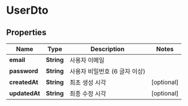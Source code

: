 
# UserDto

## Properties
Name | Type | Description | Notes
------------ | ------------- | ------------- | -------------
**email** | **String** | 사용자 이메일 | 
**password** | **String** | 사용자 비밀번호 (6 글자 이상) | 
**createdAt** | **String** | 최초 생성 시각 |  [optional]
**updatedAt** | **String** | 최종 수정 시각 |  [optional]



